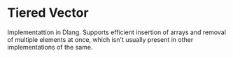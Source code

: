 # Tiered Vector 
Implementattion in Dlang. Supports efficient insertion of arrays and removal of multiple elements at once, which isn't usually present in other implementations of the same. 
